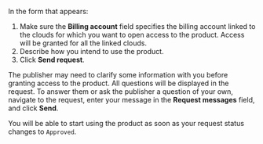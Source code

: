 In the form that appears:

1. Make sure the **Billing account** field specifies the billing account linked to the clouds for which you want to open access to the product. Access will be granted for all the linked clouds.
1. Describe how you intend to use the product.
1. Click **Send request**.

The publisher may need to clarify some information with you before granting access to the product. All questions will be displayed in the request. To answer them or ask the publisher a question of your own, navigate to the request, enter your message in the **Request messages** field, and click **Send**.

You will be able to start using the product as soon as your request status changes to `Approved`. 
